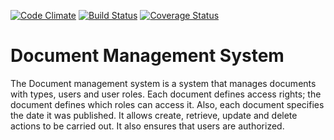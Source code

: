 [![Code Climate](https://codeclimate.com/github/andela-eshaibu/document_management_system/badges/gpa.svg)](https://codeclimate.com/github/andela-eshaibu/document_management_system)
[![Build Status](https://travis-ci.org/andela-eshaibu/document_management_system.svg?branch=develop)](https://travis-ci.org/andela-eshaibu/document_management_system)
[![Coverage Status](https://coveralls.io/repos/github/andela-eshaibu/document_management_system/badge.svg?branch=develop)](https://coveralls.io/github/andela-eshaibu/document_management_system?branch=develop)

# Document Management System
The Document management system is a system that manages documents with types, users and user roles. 
Each document defines access rights; the document defines which roles can access it. Also, each document specifies the date 
it was published. It allows create, retrieve, update and delete actions to be carried out. It also ensures that users are authorized.

